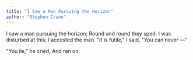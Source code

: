 ```yaml
---
title: "I Saw a Man Pursuing the Horizon"
author: "Stephen Crane"
---
```


I saw a man pursuing the horizon;
Round and round they sped.
I was disturbed at this;
I accosted the man.
"It is futile," I said,
"You can never —"

"You lie," he cried,
And ran on.
